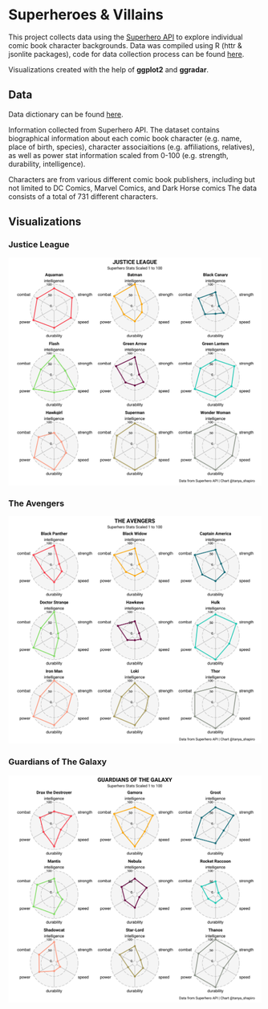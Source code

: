 # Superheroes & Villains

This project collects data using the [Superhero API](https://www.superheroapi.com/) to explore individual comic book character backgrounds. Data was compiled using R (httr & jsonlite packages), code for data collection process can be found [here](https://github.com/tashapiro/superhero-comics/blob/main/code/superhero-api-data-collection.R). 

Visualizations created with the help of **ggplot2** and **ggradar**. 

## Data

Data dictionary can be found [here](https://github.com/tashapiro/superhero-comics/blob/main/data/README.md).

Information collected from Superhero API. The dataset contains biographical information about each comic book character (e.g. name, place of birth, species), character associaitions (e.g. affiliations, relatives), as well as power stat information scaled from 0-100 (e.g. strength, durability, intelligence).

Characters are from various different comic book publishers, including but not limited to DC Comics, Marvel Comics, and Dark Horse comics  The data consists of a total of 731 different characters.



## Visualizations

### Justice League
![plot](./images/radar_justice.jpeg)

### The Avengers
![plot](./images/radar_avengers.jpeg)


### Guardians of The Galaxy
![plot](./images/radar_guardians.jpeg)
